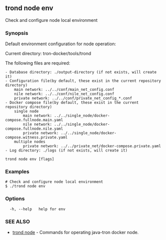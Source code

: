 ## trond node env

Check and configure node local environment

### Synopsis

Default environment configuration for node operation:

Current directory: tron-docker/tools/trond

The following files are required:

	- Database directory: ./output-directory (if not exists, will create it)
	- Configuration file(by default, these exist in the current repository directory)
		main network: ../../conf/main_net_config.conf
		nile network: ../../conf/nile_net_config.conf
		private network: ../../conf/private_net_config_*.conf
	- Docker compose file(by default, these exist in the current repository directory)
		single node
			main network: ../../single_node/docker-compose.fullnode.main.yaml
			nile network: ../../single_node/docker-compose.fullnode.nile.yaml
			private network: ../../single_node/docker-compose.witness.private.yaml
		multiple nodes
			private network: ../../private_net/docker-compose.private.yaml
	- Log directory: ./logs (if not exists, will create it)


```
trond node env [flags]
```

### Examples

```
# Check and configure node local environment
$ ./trond node env

```

### Options

```
  -h, --help   help for env
```

### SEE ALSO

* [trond node](trond_node.md)	 - Commands for operating java-tron docker node.

